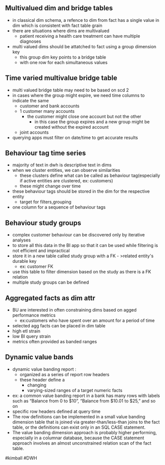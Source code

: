 ## Multivalued dim and bridge tables
- in classical dim schema, a refence to dim from fact has a single value in dim which is consistent with fact table grain
- there are situations where dims are multivalued
	- patient receiving a health care treatment can have multiple diagnoses
- multi valued dims should be attatched to fact using a group dimension key
	- this group dim key points to a bridge table
	- with one row for each simultaneous values

## Time varied multivalue bridge table
- multi valued bridge table may need to be based on scd 2
- in cases where the group might expire, we need time columns to indicate the same
	- customer and bank accounts
	- 1 customer many accounts
		- the customer might close one account but not the other
			- in this case the group expires and a new group might be created without the expired account
	- joint accounts
- querying apps must filter on date/time to get accurate results

## Behaviour tag time series
- majority of text in dwh is descriptive text in dims
- when we cluster entities, we can observe similarities
	- these clusters define what can be called as behaviour tag(especially if active entities are clustered, ex: customers)
	- these might change over time
- these behaviour tags should be stored in the dim for the respective entity
	- target for filters,grouping
- one column for a sequence of behaviour tags

## Behaviour study groups
- complex customer behaviour can be discovered only by iterative analyses
- to store all this data in the BI app so that it can be used while filtering is not efficient and impractical
- store it in a new table called study group with a FK - >related entity's durable key
	- ex: customer FK
- use this table to filter dimension based on the study as there is a FK relation
- multiple study groups can be defined

## Aggregated facts as dim attr
- BU are interested in often constraining dims based on agged performance metrics
	- ex:customers who have spent over an amount for a period of time
- selected agg facts can be placed in dim table
- high etl strain
- low BI query strain
- metrics often provided as banded ranges

## Dynamic value bands
- dynamic value banding report :
	- organized as a series of report row headers
	- these header define a
		- changing
		- varying-sized ranges of a target numeric facts
- ex: a common value banding report in a bank has many rows with labels such as “Balance from 0 to $10”, “Balance from $10.01 to $25,” and so on
- specific row headers defined at query time
- The row definitions can be implemented in a small value banding dimension table that is joined via greater-than/less-than joins to the fact table, or the definitions can exist only in an SQL CASE statement. 
- The value banding dimension approach is probably higher performing, especially in a columnar database, because the CASE statement approach involves an almost unconstrained relation scan of the fact table.



#kimball #DWH 